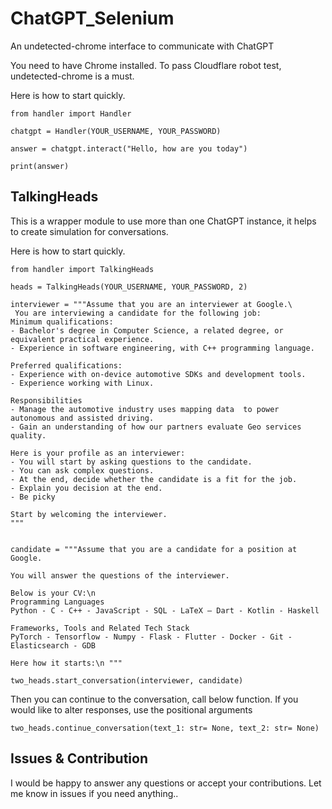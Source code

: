 # ChatGPT_Selenium
An undetected-chrome interface to communicate with ChatGPT

You need to have Chrome installed.
To pass Cloudflare robot test, undetected-chrome is a must.

Here is how to start quickly.

```
from handler import Handler

chatgpt = Handler(YOUR_USERNAME, YOUR_PASSWORD)

answer = chatgpt.interact("Hello, how are you today")

print(answer)
```

## TalkingHeads

This is a wrapper module to use more than one ChatGPT instance, it helps to create simulation for conversations.

Here is how to start quickly.

```
from handler import TalkingHeads

heads = TalkingHeads(YOUR_USERNAME, YOUR_PASSWORD, 2)

interviewer = """Assume that you are an interviewer at Google.\
 You are interviewing a candidate for the following job:
Minimum qualifications:
- Bachelor's degree in Computer Science, a related degree, or equivalent practical experience.
- Experience in software engineering, with C++ programming language.

Preferred qualifications:
- Experience with on-device automotive SDKs and development tools.
- Experience working with Linux.

Responsibilities
- Manage the automotive industry uses mapping data  to power autonomous and assisted driving.
- Gain an understanding of how our partners evaluate Geo services quality.

Here is your profile as an interviewer:
- You will start by asking questions to the candidate.
- You can ask complex questions.
- At the end, decide whether the candidate is a fit for the job.
- Explain you decision at the end.
- Be picky

Start by welcoming the interviewer.
"""


candidate = """Assume that you are a candidate for a position at Google.

You will answer the questions of the interviewer. 

Below is your CV:\n
Programming Languages
Python - C - C++ - JavaScript - SQL - LaTeX – Dart - Kotlin - Haskell

Frameworks, Tools and Related Tech Stack
PyTorch - Tensorflow - Numpy - Flask - Flutter - Docker - Git - Elasticsearch - GDB

Here how it starts:\n """

two_heads.start_conversation(interviewer, candidate)
```
Then you can continue to the conversation, call below function.
If you would like to alter responses, use the positional arguments

```
two_heads.continue_conversation(text_1: str= None, text_2: str= None)
```

## Issues & Contribution

I would be happy to answer any questions or accept your contributions. Let me know in issues if you need anything..
